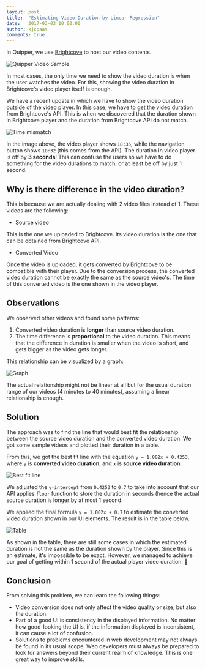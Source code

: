 ```yaml
---
layout: post
title:  "Estimating Video Duration by Linear Regression"
date:   2017-03-03 10:00:00
author: kjcpaas
comments: true
---
```


In Quipper, we use [Brightcove](https://www.brightcove.com/) to host our video contents.

![Quipper Video Sample](https://cloud.githubusercontent.com/assets/3772828/23352748/eb3774a2-fd03-11e6-9fbc-5b4049d986d5.png)

In most cases, the only time we need to show the video duration is when the user watches the video. For this, showing the video duration in Brightcove's video player itself is enough.

We have a recent update in which we have to show the video duration outside of the video player. In this case, we have to get the video duration from Brightcove's API. This is when we discovered that the duration shown in Brightcove player and the duration from Brightcove API do not match.

![Time mismatch](https://cloud.githubusercontent.com/assets/3772828/22539207/61f06e4c-e953-11e6-98ba-7756d09f2a93.png)

In the image above, the video player shows `18:35`, while the navigation button shows `18:32` (this comes from the API). The duration in video player is off by **3 seconds**! This can confuse the users so we have to do something for the video durations to match, or at least be off by just 1 second.

## Why is there difference in the video duration?

This is because we are actually dealing with 2 video files instead of 1. These videos are the following:

- Source video

This is the one we uploaded to Brightcove. Its video duration is the one that can be obtained from Brightcove API.

- Converted Video

Once the video is uploaded, it gets converted by Brightcove to be compatible with their player. Due to the conversion process, the converted video duration cannot be exactly the same as the source video's. The time of this converted video is the one shown in the video player.

## Observations

We observed other videos and found some patterns:

1. Converted video duration is **longer** than source video duration.
2. The time difference is **proportional** to the video duration. This means that the difference in duration is smaller when the video is short, and gets bigger as the video gets longer.

This relationship can be visualized by a graph:

![Graph](https://cloud.githubusercontent.com/assets/3772828/23353842/7946a3da-fd09-11e6-98d4-d2c2c46cd877.png)

The actual relationship might not be linear at all but for the usual duration range of our videos (4 minutes to 40 minutes), assuming a linear relationship is enough.

## Solution

The approach was to find the line that would best fit the relationship between the source video duration and the converted video duration. We got some sample videos and plotted their duration in a table.

From this, we got the best fit line with the equation `y = 1.002x + 0.4253`, where `y` is **converted video duration**, and `x` is **source video duration**.

![Best fit line](https://cloud.githubusercontent.com/assets/3772828/22541505/a2a02af0-e961-11e6-9a7e-1cdfb17f37af.png)

We adjusted the `y-intercept` from `0.4253` to `0.7` to take into account that our API applies `floor` function to store the duration in seconds (hence the actual source duration is longer by at most 1 second.

We applied the final formula `y = 1.002x + 0.7` to estimate the converted video duration shown in our UI elements. The result is in the table below.

![Table](https://cloud.githubusercontent.com/assets/3772828/22541488/7b634d0a-e961-11e6-91d0-109801c0ce38.png)


As shown in the table, there are still some cases in which the estimated duration is not the same as the duration shown by the player. Since this is an estimate, it's impossible to be exact. However, we managed to achieve our goal of getting within 1 second of the actual player video duration. :tada:

## Conclusion

From solving this problem, we can learn the following things:

- Video conversion does not only affect the video quality or size, but also the duration.
- Part of a good UI is consistency in the displayed information. No matter how good-looking the UI is, if the information displayed is inconsistent, it can cause a lot of confusion.
- Solutions to problems encountered in web development may not always be found in its usual scope. Web developers must always be prepared to look for answers beyond their current realm of knowledge. This is one great way to improve skills.
